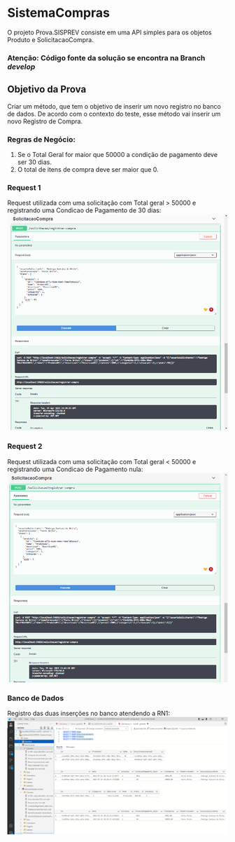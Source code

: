 # SistemaCompras 

O projeto Prova.SISPREV consiste em uma API simples para os objetos Produto e SolicitacaoCompra. 

### Atenção: Código fonte da solução se encontra na Branch *develop*

## Objetivo da Prova

Criar um método, que tem o objetivo de inserir um novo registro no banco de dados. De acordo com o contexto do teste, esse método vai inserir um novo Registro de Compra.

### Regras de Negócio:
1.	Se o Total Geral for maior que 50000 a condição de pagamento deve ser 30 dias.
2.	O total de itens de compra deve ser maior que 0.

### Request 1
Request utilizada com uma solicitação com Total geral > 50000 e registrando uma Condicao de Pagamento de 30 dias:
![Swagger Request Solicitacao 1](https://github.com/rodrigosbrito/SistemaCompras/blob/develop/prints/request_swagger_create_solicitacao.PNG?raw=true)

### Request 2
Request utilizada com uma solicitação com Total geral < 50000 e registrando uma Condicao de Pagamento nula:
![Swagger Request Solicitacao 2](https://github.com/rodrigosbrito/SistemaCompras/blob/develop/prints/request_swagger_create_solicitacao_2.PNG?raw=true)

### Banco de Dados
Registro das duas inserções no banco atendendo a RN1:
![Banco de dados](https://github.com/rodrigosbrito/SistemaCompras/blob/develop/prints/sql_query_solicitacoes.PNG?raw=true)

